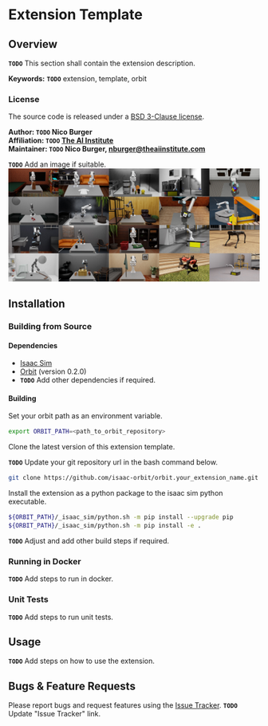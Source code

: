 # Extension Template

## Overview

**`TODO`** This section shall contain the extension description.

**Keywords:** **`TODO`** extension, template, orbit

### License

The source code is released under a [BSD 3-Clause license](ros_package_template/LICENSE).

**Author: `TODO` Nico Burger<br />
Affiliation: `TODO` [The AI Institute](https://theaiinstitute.com/)<br />
Maintainer: `TODO` Nico Burger, nburger@theaiinstitute.com**


**`TODO`** Add an image if suitable.
![Example image](docs/orbit.jpg)


## Installation

### Building from Source

#### Dependencies

- [Isaac Sim](https://docs.omniverse.nvidia.com/isaacsim/latest/installation/install_workstation.html)
- [Orbit](https://isaac-orbit.github.io/orbit/source/setup/installation.html) (version 0.2.0)
- **`TODO`** Add other dependencies if required.

#### Building

Set your orbit path as an environment variable.

```bash
export ORBIT_PATH=<path_to_orbit_repository>
```

Clone the latest version of this extension template.

**`TODO`** Update your git repository url in the bash command below.

```bash
git clone https://github.com/isaac-orbit/orbit.your_extension_name.git
```

Install the extension as a python package to the isaac sim python executable.

```bash
${ORBIT_PATH}/_isaac_sim/python.sh -m pip install --upgrade pip
${ORBIT_PATH}/_isaac_sim/python.sh -m pip install -e .
```

**`TODO`** Adjust and add other build steps if required.
### Running in Docker

**`TODO`** Add steps to run in docker.

### Unit Tests

**`TODO`** Add steps to run unit tests.

## Usage

**`TODO`** Add steps on how to use the extension.

## Bugs & Feature Requests

Please report bugs and request features using the [Issue Tracker](https://github.com/isaac-orbit/orbit.ext_template/issues). **`TODO`** Update "Issue Tracker" link.
